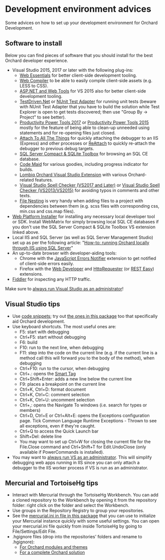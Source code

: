 # Development environment advices



Some advices on how to set up your development environment for Orchard Development.


## Software to install

Below you can find pieces of software that you should install for the best Orchard developer experience.

- Visual Studio 2015, 2017 or later with the following plug-ins:
	- [Web Essentials](http://vswebessentials.com/) for better client-side development tooling.
	- [Web Compiler](https://marketplace.visualstudio.com/items?itemName=MadsKristensen.WebCompiler) to be able to easily compile client-side assets (e.g. LESS to CSS).
	- [ASP.NET and Web Tools](https://marketplace.visualstudio.com/items?itemName=JacquesEloff.MicrosoftASPNETandWebTools-9689) for VS 2015 also for better client-side development tooling.
	- [TestDriven.Net](http://www.testdriven.net/download.aspx) or [NUnit Test Adapter](https://marketplace.visualstudio.com/items?itemName=NUnitDevelopers.NUnitTestAdapter) for running unit tests (beware with NUnit Test Adapter that you have to build the solution while Test Explorer is open to get tests discovered; then use "Group By -> Project" to see better).
	- [Productivity Power Tools 2017](https://marketplace.visualstudio.com/items?itemName=VisualStudioProductTeam.ProductivityPowerPack2017) or [Productivity Power Tools 2015](https://visualstudiogallery.msdn.microsoft.com/34ebc6a2-2777-421d-8914-e29c1dfa7f5d) mostly for the feature of being able to clean-up unneeded using statements and for re-opening files just closed.
	- [Attach To All The Things](https://marketplace.visualstudio.com/items?itemName=thebread.AttachToAllTheThings) for quickly attaching the debugger to an IIS (Express) and other processes or [ReAttach](https://marketplace.visualstudio.com/items?itemName=ErlandR.ReAttach) to quickly re-attach the debugger to previous debug targets.
	- [SQL Server Compact & SQLite Toolbox](https://marketplace.visualstudio.com/items?itemName=ErikEJ.SQLServerCompactSQLiteToolbox) for browsing an SQL CE database.
	- [Code Maid](http://www.codemaid.net/) for various goodies, including progress indicator for builds.
	- [Lombiq Orchard Visual Studio Extension](https://marketplace.visualstudio.com/items?itemName=LombiqVisualStudioExtension.LombiqOrchardVisualStudioExtension) with various Orchard-related features.
	- [Visual Studio Spell Checker (VS2017 and Later)](https://marketplace.visualstudio.com/items?itemName=EWoodruff.VisualStudioSpellCheckerVS2017andLater) or [Visual Studio Spell Checker (VS2013/VS2015)](https://marketplace.visualstudio.com/items?itemName=EWoodruff.VisualStudioSpellChecker) for avoiding typos in comments and other texts.
	- [File Nesting](https://marketplace.visualstudio.com/items?itemName=MadsKristensen.FileNesting) is very handy when adding files to a project with dependencies between them (e.g. scss files with corresponding css, min.css and css.map files).
- [Web Platform Installer](http://www.microsoft.com/web/downloads/platform.aspx) for installing any necessary local developer tool or SDK. Install WebMatrix for simply browsing local SQL CE databases if you don't use the SQL Server Compact & SQLite Toolbox VS extension linked above.
- Local IIS and SQL Server (as well as SQL Server Management Studio) set up as per the following article: "[How-to: running Orchard locally through IIS using SQL Server](http://orcharddojo.net/blog/how-to-running-orchard-locally-through-iis-using-sql-server)"
- An up-to-date browser with developer-aiding tools:
	- Chrome with the [JavaScript Errors Notifier](https://chrome.google.com/webstore/detail/javascript-errors-notifie/jafmfknfnkoekkdocjiaipcnmkklaajd?hl=en) extension to get notified of client-side errors easily.
	- Firefox with the [Web Developer](https://addons.mozilla.org/en-US/firefox/addon/web-developer/) and [HttpRequester](https://addons.mozilla.org/En-us/firefox/addon/httprequester/) (or [REST Easy](https://addons.mozilla.org/en-US/firefox/addon/rest-easy/)) extensions.
- [Fiddler](http://www.telerik.com/fiddler) for inspecting any HTTP traffic. 

Make sure to [always run Visual Studio as an administrator](https://stackoverflow.com/a/9654880/220230)!


## Visual Studio tips

- Use [code snippets](http://msdn.microsoft.com/en-us/library/ms165392%28v=vs.80%29.aspx); try out [the ones in this package](../Utilities/VisualStudioSnippets/) too that specifically aid Orchard development.
- Use keyboard shortcuts. The most useful ones are:
	- F5: start with debugging
	- Ctrl+F5: start without debugging
	- F6: build
	- F10: run to the next line, when debugging
	- F11: step into the code on the current line (e.g. if the current line is a method call this will forward you to the body of the method), when debugging
	- Ctrl+F10: run to the cursor, when debugging
	- Ctrl+.: opens the [Smart Tag](http://haacked.com/archive/2008/06/23/visual-studio-smart-tag-expansion-tip.aspx)
	- Ctrl+Shift+Enter: adds a new line below the current line
	- F9: places a breakpoint on the current line
	- Ctrl+K, Ctrl+D: format document
	- Ctrl+K, Ctrl+C: comment selection
	- Ctrl+K, Ctrl+U: uncomment selection
	- Ctrl+,: opens the Navigate To windows (i.e. search for types or members)
	- Ctrl+D, Ctrl+E or Ctrl+Alt+E: opens the Exceptions configuration page. Tick Common Language Runtime Exceptions - Thrown to see all exceptions, even if they're caught.
	- Ctrl+Q to access the Quick Launch bar
	- Shift+Del: delete line
	- You may want to set up Ctrl+W for closing the current file for the File.Close command and Ctrl+Shift+T for Edit.UndoClose (only available if PowerCommands is installed).
- You may want to [always run VS as an administrator](http://stackoverflow.com/a/12859334/220230). This will simplify debugging web apps running in IIS since you can only attach a debugger to the IIS worker process if VS is run as an administrator.


## Mercurial and TortoiseHg tips

- Interact with Mercurial through the TortoiseHg Workbench. You can add a cloned repository to the Workbench by opening it from the repository folder: right click on the folder and select the Workbench.
- Use groups in the Repository Registry to group your repositories.
- See the [mercurial.ini in file in this package](Attachments/mercurial.ini) that you can use to initialize your Mercurial instance quickly with some useful settings. You can open your mercurial.ini file quickly from inside TortoiseHg by going to File/Settings/Edit File.
- .hgignore files (drop into the repositories' folders and rename to .hgignore):
	- [For Orchard modules and themes](Attachments/extensions.hgignore)
	- [For a complete Orchard solution](Attachments/solution.hgignore)
